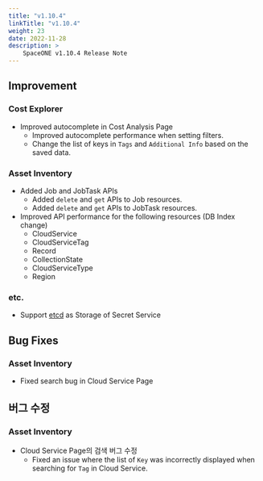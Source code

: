 ```yaml
---
title: "v1.10.4"
linkTitle: "v1.10.4"
weight: 23
date: 2022-11-28
description: >
    SpaceONE v1.10.4 Release Note
---
```


## Improvement
### Cost Explorer
- Improved autocomplete in Cost Analysis Page    
  - Improved autocomplete performance when setting filters.
  - Change the list of keys in `Tags` and `Additional Info` based on the saved data.

### Asset Inventory
- Added Job and JobTask APIs
  - Added `delete` and `get` APIs to Job resources.
  - Added `delete` and `get` APIs to JobTask resources.
- Improved API performance for the following resources (DB Index change)
  - CloudService
  - CloudServiceTag
  - Record
  - CollectionState
  - CloudServiceType
  - Region  

### etc.
- Support [etcd](https://etcd.io/) as Storage of Secret Service

## Bug Fixes
### Asset Inventory
- Fixed search bug in Cloud Service Page
  

## 버그 수정 
### Asset Inventory
- Cloud Service Page의 검색 버그 수정
  - Fixed an issue where the list of `Key` was incorrectly displayed when searching for `Tag` in Cloud Service. 